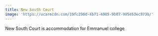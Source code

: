 ```yaml
---
title: New South Court
image: 'https://ucarecdn.com/19fc296d-4b71-4905-9b07-995e53ec973b/'
---
```

New South Court is accommodation for Emmanuel college

